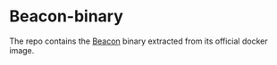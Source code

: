 # Beacon-binary
The repo contains the [Beacon](https://github.com/5hadowblad3/Beacon_artifact) binary extracted from its official docker image. 
